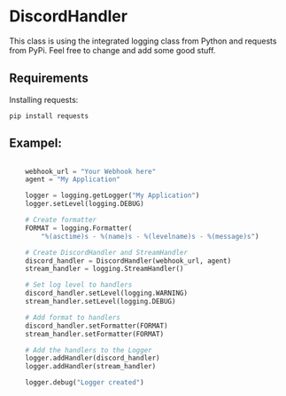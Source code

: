 # DiscordHandler

This class is using the integrated logging class from Python and requests from PyPi. 
Feel free to change and add some good stuff.

## Requirements
Installing requests:
```
pip install requests
```

## Exampel:
```python

    webhook_url = "Your Webhook here"
    agent = "My Application"

    logger = logging.getLogger("My Application")
    logger.setLevel(logging.DEBUG)

    # Create formatter
    FORMAT = logging.Formatter(
        "%(asctime)s - %(name)s - %(levelname)s - %(message)s")

    # Create DiscordHandler and StreamHandler
    discord_handler = DiscordHandler(webhook_url, agent)
    stream_handler = logging.StreamHandler()

    # Set log level to handlers
    discord_handler.setLevel(logging.WARNING)
    stream_handler.setLevel(logging.DEBUG)

    # Add format to handlers
    discord_handler.setFormatter(FORMAT)
    stream_handler.setFormatter(FORMAT)

    # Add the handlers to the Logger
    logger.addHandler(discord_handler)
    logger.addHandler(stream_handler)

    logger.debug("Logger created")
```
